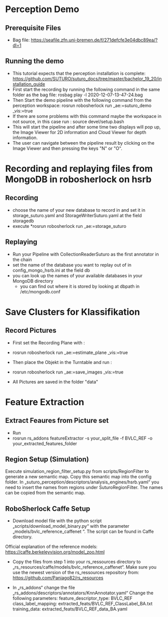 # Perception Demo 

## Prerequisite Files  

* Bag file: https://seafile.zfn.uni-bremen.de/f/271defcfe3e04dbc89ea/?dl=1 

## Running the demo 

* This tutorial expects that the perception installation is complete: https://github.com/SUTURO/suturo_docs/tree/master/bachelor_19_20/installation_guide
* First start the recording by running the following command in the same folder as the bag file: rosbag play -l 2020-12-07-13-47-24.bag
* Then Start the demo pipeline with the following command from the perception workspace: rosrun robosherlock run _ae:=suturo_demo _vis:=true
* If there are some problems with this command maybe the workspace in not source, in this case run : source devel/setup.bash
* This will start the pipeline and after some time two displays will pop up, the Image Viewer for 2D information and Cloud Viewer for depth information. 
* The user can navigate between the pipeline result by clicking on the Image Viewer and then pressing the keys "N" or "O". 
 
# Recording and replaying files from MongoDB in robosherlock on hsrb

## Recording

* choose the name of your new database to record in and set it in storage_suturo.yaml and StorageWriterSuturo.yaml at the field storagedb
* execute *rosrun robosherlock run _ae:=storage_suturo

## Replaying

* Run your Pipeline with CollectionReaderSuturo as the first annotator in the chain
* set the name of the database you want to replay out of in config_mongo_hsrb.ini at the field db
* you can look up the names of your available databases in your MongoDB directory 
  * you can find out where it is stored by looking at dbpath in /etc/mongodb.conf 

# Save Clusters for Klassifikation 

## Record Pictures 

* First set the Recording Plane with : 
* rosrun robosherlock run _ae:=estimate_plane _vis:=true 

* Then place the Objekt in the Turntable and run : 
* rosrun robosherlock run _ae:=save_images _vis:=true 
* All Pictures are saved in the folder "data"

# Feature Extraction 

## Extract Feaures from Picture set 

* Run 
* rosrun rs_addons featureExtractor -s your_split_file -f BVLC_REF -o your_extracted_features_folder

## Region Setup (Simulation)
Execute simulation_region_filter_setup.py from scripts/RegionFilter to generate a new semantic map. Copy this semantic map into the config folder. In „suturo_perception/descriptors/analysis_engines/hsrb.yaml“ you need to insert the names from regions under SuturoRegionFilter. The names can be copied from the semantic map.


## RoboSherlock Caffe Setup

* Download model file with the python script „scripts/download_model_binary.py“ with the parameter „models/bvlc_reference_caffenet “. The script can be found in Caffe directory.

Official explanation of the reference models: https://caffe.berkeleyvision.org/model_zoo.html

* Copy the files from step 1 into your rs_ressources directory to „rs_resources/caffe/models/bvlc_reference_caffenet“. Make sure you use the newest version of the rs_ressources repository from:
https://github.com/Paniago82/rs_resources

* In „rs_addons“ change the file „rs_addons/descriptors/annotators/KnnAnnotator.yaml“
Change the following parameters:
  feature_descriptor_type: BVLC_REF  
  class_label_mapping: extracted_feats/BVLC_REF_ClassLabel_BA.txt
  training_data: extracted_feats/BVLC_REF_data_BA.yaml 




